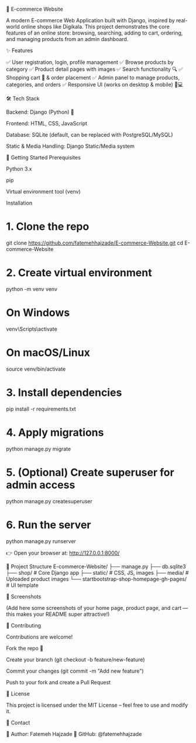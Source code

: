 🛒 E-commerce Website

A modern E-commerce Web Application built with Django, inspired by real-world online shops like Digikala.
This project demonstrates the core features of an online store: browsing, searching, adding to cart, ordering, and managing products from an admin dashboard.

✨ Features

✅ User registration, login, profile management
✅ Browse products by category
✅ Product detail pages with images
✅ Search functionality 🔍
✅ Shopping cart 🛒 & order placement
✅ Admin panel to manage products, categories, and orders
✅ Responsive UI (works on desktop & mobile) 📱💻

🛠️ Tech Stack

Backend: Django (Python) 🐍

Frontend: HTML, CSS, JavaScript

Database: SQLite (default, can be replaced with PostgreSQL/MySQL)

Static & Media Handling: Django Static/Media system

🚀 Getting Started
Prerequisites

Python 3.x

pip

Virtual environment tool (venv)

Installation
# 1. Clone the repo
git clone https://github.com/fatemehhajzade/E-commerce-Website.git
cd E-commerce-Website

# 2. Create virtual environment
python -m venv venv
# On Windows
venv\Scripts\activate
# On macOS/Linux
source venv/bin/activate

# 3. Install dependencies
pip install -r requirements.txt

# 4. Apply migrations
python manage.py migrate

# 5. (Optional) Create superuser for admin access
python manage.py createsuperuser

# 6. Run the server
python manage.py runserver


👉 Open your browser at: http://127.0.0.1:8000/

📂 Project Structure
E-commerce-Website/
├── manage.py
├── db.sqlite3
├── shop/                     # Core Django app
├── static/                   # CSS, JS, images
├── media/                    # Uploaded product images
└── startbootstrap-shop-homepage-gh-pages/  # UI template

📸 Screenshots

(Add here some screenshots of your home page, product page, and cart — this makes your README super attractive!)

🤝 Contributing

Contributions are welcome!

Fork the repo 🍴

Create your branch (git checkout -b feature/new-feature)

Commit your changes (git commit -m "Add new feature")

Push to your fork and create a Pull Request

📜 License

This project is licensed under the MIT License – feel free to use and modify it.

📧 Contact

👤 Author: Fatemeh Hajzade
🔗 GitHub: @fatemehhajzade